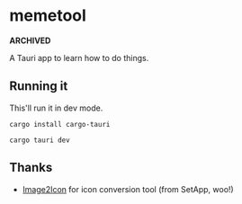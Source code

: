 # memetool

**ARCHIVED**

A Tauri app to learn how to do things.

## Running it

This'll run it in dev mode.

```shell
cargo install cargo-tauri

cargo tauri dev
```

## Thanks

- [Image2Icon](http://img2icnsapp.com) for icon conversion tool (from SetApp, woo!)
